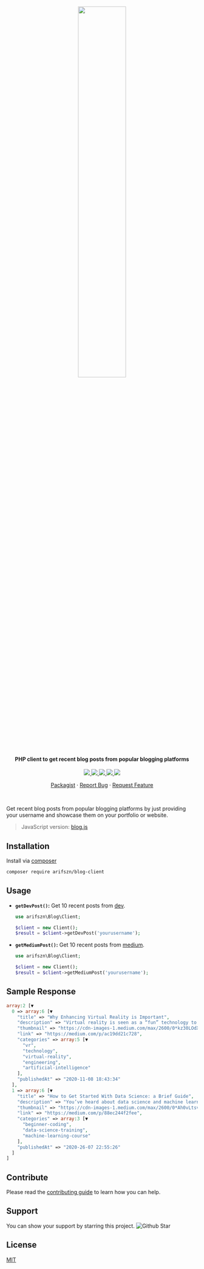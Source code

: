 <br />
<p align="center">
  <img src="https://user-images.githubusercontent.com/45073703/174469932-d3cbf8a0-b6ba-4c64-ab77-456ea4408f87.png" width="50%">

  <h4 align="center">PHP client to get recent blog posts from popular blogging platforms</h4>

  <p align="center">
    <a href="https://packagist.org/packages/arifszn/blog-client">
      <img src="https://img.shields.io/packagist/v/arifszn/blog-client"/>
    </a>
    <a href="https://github.com/arifszn/php-blog-client/blob/main/LICENSE">
        <img src="https://img.shields.io/github/license/arifszn/php-blog-client"/>
    </a>
    <a href="https://github.com/arifszn/php-blog-client/blob/main/CONTRIBUTING.md">
      <img src="https://img.shields.io/badge/contributions-welcome-brightgreen.svg?style=flat"/>
    </a>
    <a href="https://www.buymeacoffee.com/arifszn">
      <img src="https://img.shields.io/badge/sponsor-buy%20me%20a%20coffee-FFDD00?logo=buymeacoffee"/>
    </a>
    <a href="https://twitter.com/intent/tweet?text=PHP%20client%20to%20get%20recent%20blog%20posts%20from%20popular%20blogging%20platforms:&url=https%3A%2F%2Fgithub.com%2Farifszn%2Fphp-blog-client&hashtags=php,opensource,blog,webdev,developers">
      <img src="https://img.shields.io/twitter/url?url=https%3A%2F%2Fgithub.com%2Farifszn%2Fphp-blog-client"/>
    </a>
  </p>

  <p align="center">
    <a href="https://packagist.org/packages/arifszn/blog-client">Packagist</a>
    ·
    <a href="https://github.com/arifszn/php-blog-client/issues">Report Bug</a>
    ·
    <a href="https://github.com/arifszn/php-blog-client/discussions">Request Feature</a>
  </p>
</p>

<br/>

<p>Get recent blog posts from popular blogging platforms by just providing your username and showcase them on your portfolio or website.</p>

> JavaScript version: <a href="https://github.com/arifszn/blog.js">blog.js</a>

## Installation

Install via <a href="https://packagist.org/packages/arifszn/blog-client">composer</a>

```sh
composer require arifszn/blog-client
```

## Usage

- **`getDevPost()`:** Get 10 recent posts from [dev](https://dev.to).

  ```php
  use arifszn\Blog\Client;

  $client = new Client();
  $result = $client->getDevPost('yourusername');
  ```

- **`getMediumPost()`:** Get 10 recent posts from [medium](https://medium.com).

  ```php
  use arifszn\Blog\Client;

  $client = new Client();
  $result = $client->getMediumPost('yourusername');
  ```

## Sample Response

```php
array:2 [▼
  0 => array:6 [▼
    "title" => "Why Enhancing Virtual Reality is Important",
    "description" => "Virtual reality is seen as a “fun” technology to some without much...",
    "thumbnail" => "https://cdn-images-1.medium.com/max/2600/0*kz30LOdXT8CyOymh",
    "link" => "https://medium.com/p/ac19dd21c728",
    "categories" => array:5 [▼
      "vr",
      "technology",
      "virtual-reality",
      "engineering",
      "artificial-intelligence"
    ],
    "publishedAt" => "2020-11-08 18:43:34"
  ],
  1 => array:6 [▼
    "title" => "How to Get Started With Data Science: a Brief Guide",
    "description" => "You’ve heard about data science and machine learning, and you want to get started. Maybe you hear...",
    "thumbnail" => "https://cdn-images-1.medium.com/max/2600/0*Ah0vLtsvxqUvRWuS",
    "link" => "https://medium.com/p/88ec244f2fee",
    "categories" => array:3 [▼
      "beginner-coding",
      "data-science-training",
      "machine-learning-course"
    ],
    "publishedAt" => "2020-26-07 22:55:26"
  ]
]
```

## Contribute

Please read the [contributing guide](https://github.com/arifszn/php-blog-client/blob/main/CONTRIBUTING.md) to learn how you can help.

## Support

You can show your support by starring this project. <img src="https://img.shields.io/github/stars/arifszn/php-blog-client?style=social" alt="Github Star">

## License

[MIT](https://github.com/arifszn/php-blog-client/blob/main/LICENSE)
